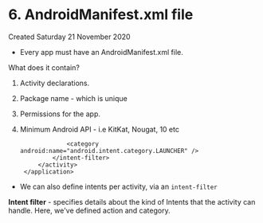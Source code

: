 # 6. AndroidManifest.xml file
Created Saturday 21 November 2020


* Every app must have an AndroidManifest.xml file.

What does it contain?

1. Activity declarations.
2. Package name  - which is unique
3. Permissions for the app.
4. Minimum Android API - i.e KitKat, Nougat, 10 etc

	<?xml version="1.0" encoding="utf-8"?>
	<manifest xmlns:android="http://schemas.android.com/apk/res/android"
	    package="com.example.android.miwok">
	    <application
	        android:allowBackup="true"
	        android:icon="@mipmap/ic_launcher"
	        android:label="@string/app_name"
	        android:supportsRtl="true"
	        android:theme="@style/AppTheme">
	        <activity android:name=".ColorsActivity"></activity>
	        <activity android:name=".FamilyActivity"></activity>
	        <activity android:name=".NumbersActivity"></activity>
	        <activity android:name=".PhrasesActivity"></activity>
	        <activity android:name=".MainActivity">
	            <intent-filter>
	                <action android:name="android.intent.action.MAIN" />
	
	                <category android:name="android.intent.category.LAUNCHER" />
	            </intent-filter>
	        </activity>
	    </application>
	</manifest>



* We can also define intents per activity, via an ``intent-filter``

**Intent filter** - specifies details about the kind of Intents that the activity can handle. Here, we've defined action and category.

